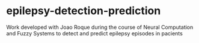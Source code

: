 # epilepsy-detection-prediction
Work developed with Joao Roque during the course of Neural Computation and Fuzzy Systems to detect and predict epilepsy episodes in pacients
